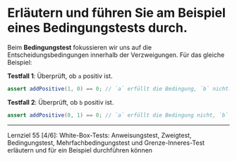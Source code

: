 # Erläutern und führen Sie am Beispiel eines Bedingungstests durch.

Beim **Bedingungstest** fokussieren wir uns auf die Entscheidungsbedingungen innerhalb der Verzweigungen. Für das gleiche Beispiel:

**Testfall 1**: Überprüft, ob `a` positiv ist.
```java
assert addPositive(1, 0) == 0; // `a` erfüllt die Bedingung, `b` nicht.
```

**Testfall 2**: Überprüft, ob `b` positiv ist.
```java
assert addPositive(0, 1) == 0; // `a` erfüllt die Bedingung nicht, `b` schon.
```

---

Lernziel 55 \[4/6\]: White-Box-Tests: Anweisungstest, Zweigtest, Bedingungstest, Mehrfachbedingungstest und Grenze-Inneres-Test erläutern und für ein Beispiel durchführen können

